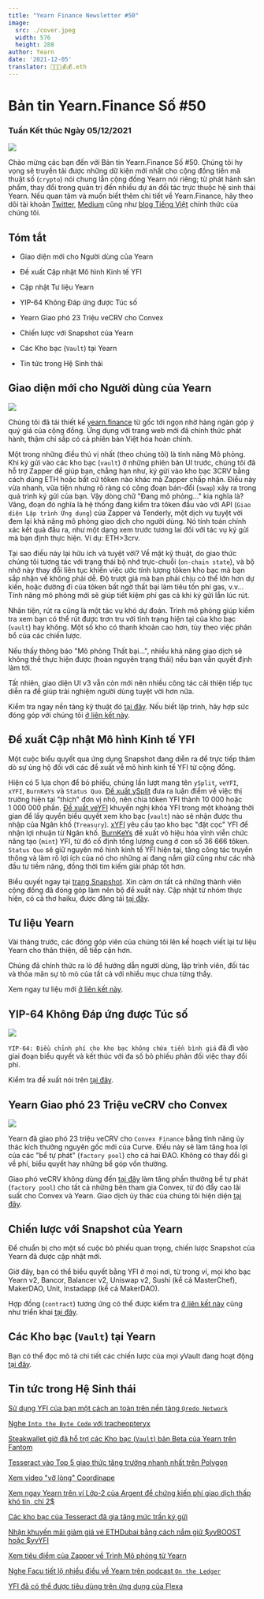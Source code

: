 ```yaml
---
title: "Yearn Finance Newsletter #50"
image:
  src: ./cover.jpeg
  width: 576
  height: 288
author: Yearn
date: '2021-12-05'
translator: 🤖💵💵💰💰.eth
---
```


# Bản tin Yearn.Finance Số #50

### Tuần Kết thúc Ngày 05/12/2021

![](/_posts/_newsletters/Yearn-Finance-Newsletter-50/cover.jpeg?w=880&h=440)

Chào mừng các bạn đến với Bản tin Yearn.Finance Số #50. Chúng tôi hy vọng sẽ truyền tải được những dữ kiện mới nhất cho cộng đồng tiền mã thuật số (`crypto`) nói chung lẫn cộng đồng Yearn nói riêng; từ phát hành sản phẩm, thay đổi trong quản trị đến nhiều dự án đối tác trực thuộc hệ sinh thái Yearn. Nếu quan tâm và muốn biết thêm chi tiết về Yearn.Finance, hãy theo dõi tài khoản [Twitter](https://twitter.com/iearnfinance), [Medium](https://medium.com/iearn) cũng như [blog Tiếng Việt](https://vietnamese.blog.yearn.finance/) chính thức của chúng tôi.

## Tóm tắt

- Giao diện mới cho Người dùng của Yearn

- Đề xuất Cập nhật Mô hình Kinh tế YFI

- Cập nhật Tư liệu Yearn

- YIP-64 Không Đáp ứng được Túc số

- Yearn Giao phó 23&nbsp;Triệu veCRV cho Convex

- Chiến lược với Snapshot của Yearn

- Các Kho bạc (`Vault`) tại Yearn

- Tin tức trong Hệ Sinh thái


## Giao diện mới cho Người dùng của Yearn

![](/_posts/_newsletters/Yearn-Finance-Newsletter-50/image2.jpg?w=1024&h=1024)

Chúng tôi đã tái thiết kế [yearn.finance](https://yearn.finance/) từ gốc tới ngọn nhờ hàng ngàn góp ý quý giá của cộng đồng. Ứng dụng với trang web mới đã chính thức phát hành, thậm chí sắp có cả phiên bản Việt hóa hoàn chỉnh. 

Một trong những điều thú vị nhất (theo chúng tôi) là tính năng Mô phỏng. Khi ký gửi vào các kho bạc (`vault`) ở những phiên bản UI trước, chúng tôi đã hỗ trợ Zapper để giúp bạn, chẳng hạn như, ký gửi vào kho bạc 3CRV bằng cách dùng ETH hoặc bất cứ tôken nào khác mà Zapper chấp nhận. Điều này vừa nhanh, vừa tiện nhưng rõ ràng có công đoạn bán-đổi (`swap`) xảy ra trong quá trình ký gửi của bạn. Vậy dòng chữ "Đang mô phỏng..." kia nghĩa là? Vâng, đoạn đó nghĩa là hệ thống đang kiểm tra tôken đầu vào với API (`Giao diện Lập trình Ứng dụng`) của Zapper và Tenderly, một dịch vụ tuyệt vời đem lại khả năng mô phỏng giao dịch cho người dùng. Nó tính toán chính xác kết quả đầu ra, như một dạng xem trước tương lai đối với tác vụ ký gửi mà bạn định thực hiện. Ví dụ: ETH>3crv. 

Tại sao điều này lại hữu ích và tuyệt vời? Về mặt kỹ thuật, do giao thức chúng tôi tương tác với trạng thái bộ nhớ trực-chuỗi (`on-chain state`), và bộ nhớ này thay đổi liên tục khiến việc ước tính lượng tôken kho bạc mà bạn sắp nhận về không phải dễ. Độ trượt giá mà bạn phải chịu có thể lớn hơn dự kiến, hoặc đường đi của tôken bất ngờ thất bại làm tiêu tốn phí gas, v.v... Tính năng mô phỏng mới sẽ giúp tiết kiệm phí gas cả khi ký gửi lẫn lúc rút.

Nhân tiện, rút ra cũng là một tác vụ khó dự đoán. Trình mô phỏng giúp kiểm tra xem bạn có thể rút được trơn tru với tình trạng hiện tại của kho bạc (`vault`) hay không. Một số kho có thanh khoản cao hơn, tùy theo việc phân bổ của các chiến lược.

Nếu thấy thông báo "Mô phỏng Thất bại...", nhiều khả năng giao dịch sẽ không thể thực hiện được (hoàn nguyên trạng thái) nếu bạn vẫn quyết định làm tới.

Tất nhiên, giao diện UI v3 vẫn còn mới nên nhiều công tác cải thiện tiếp tục diễn ra để giúp trải nghiệm người dùng tuyệt vời hơn nữa.

Kiểm tra ngay nền tảng kỹ thuật đó [tại đây](https://medium.com/iearn/yearn-ui-v3-0-a194355bdb1f). Nếu biết lập trình, hãy hợp sức đóng góp với chúng tôi [ở liên kết này](https://github.com/yearn/yearn-finance-v3).

## Đề xuất Cập nhật Mô hình Kinh tế YFI

Một cuộc biểu quyết qua ứng dụng Snapshot đang diễn ra để trực tiếp thăm dò sự ủng hộ đối với các đề xuất về mô hình kinh tế YFI từ cộng đồng.

Hiện có 5 lựa chọn để bỏ phiếu, chúng lần lượt mang tên `ySplit`, `veYFI`, `xYFI`, `BurnKeYs` và `Status Quo`. [Đề xuất ySplit](https://docs.google.com/document/d/1dAWTkS_ZsXNy7mKKjOFUjILSlLsLz9KhGfLrwVu0GUg/edit) đưa ra luận điểm về việc thị trường hiện tại "thích" đơn vị nhỏ, nên chia tôken YFI thành 10&nbsp;000 hoặc 1&nbsp;000&nbsp;000 phần. [Đề xuất veYFI](https://docs.google.com/document/d/1hoi-IVccOB6iUJYzuApVbyjbQBx8-M0UuzZosb9wlWM/edit) khuyến nghị khóa YFI trong một khoảng thời gian để lấy quyền biểu quyết xem kho bạc (`vault`) nào sẽ nhận được thu nhập của Ngân khố (`Treasury`). [xYFI](https://docs.google.com/document/d/1ev16BXu3bDC8zMSBvHmxMWIeD82ptZck6SJAO5frV5g/edit) yêu cầu tạo kho bạc "đặt cọc" YFI để nhận lợi nhuận từ Ngân khố. [BurnKeYs](https://docs.google.com/document/d/1BqmRsfdfCIaCtNZULdhKqUJzpKdaHE1XOGQlVp2nuSc/edit) đề xuất vô hiệu hóa vĩnh viễn chức năng tạo (`mint`) YFI, từ đó cố định tổng lượng cung ở con số 36&nbsp;666 tôken. `Status Quo` sẽ giữ nguyên mô hình kinh tế YFI hiện tại, tăng công tác truyền thông và làm rõ lợi ích của nó cho những ai đang nắm giữ cũng như các nhà đầu tư tiềm năng, đồng thời tìm kiếm giải pháp tốt hơn.

Biểu quyết ngay tại [trang Snapshot](https://yearn.snapshot.page/#/proposal/0x783cb3d57dd59b2827f6a42967375f06504cc947ebaa3c0e495c7b29ffd47aea). Xin cảm ơn tất cả những thành viên cộng đồng đã đóng góp làm nên bộ đề xuất này. Cập nhật từ nhóm thực hiện, có cả thơ haiku, được đăng tải [tại đây](https://docs.google.com/document/d/1-YEfXqXgTm-qzhPRUKs5allfX1XqYUOYwr_49FApnLU/edit).

## Tư liệu Yearn

Vài tháng trước, các đóng góp viên của chúng tôi lên kế hoạch viết lại tư liệu Yearn cho thân thiện, dễ tiếp cận hơn.

Chúng đã chính thức ra lò để hướng dẫn người dùng, lập trình viên, đối tác và thỏa mãn sự tò mò của tất cả với nhiều mục chưa từng thấy.

Xem ngay tư liệu mới [ở liên kết này](https://docs.yearn.finance/).

## YIP-64 Không Đáp ứng được Túc số

![](/_posts/_newsletters/Yearn-Finance-Newsletter-50/image3.jpg?w=1100&h=759)

`YIP-64: Điều chỉnh phí cho kho bạc không chứa tiền bình giá` đã đi vào giai đoạn biểu quyết và kết thúc với đa số bỏ phiếu phản đối việc thay đổi phí.

Kiểm tra đề xuất nói trên [tại đây](https://snapshot.org/#/ybaby.eth/proposal/0xfe7296601d199b89a8aa53f95d6243ef935d736bea2f13109979d8d5098017d2).

## Yearn Giao phó 23&nbsp;Triệu veCRV cho Convex

![](/_posts/_newsletters/Yearn-Finance-Newsletter-50/image4.jpg?w=873&h=615)

Yearn đã giao phó 23&nbsp;triệu veCRV cho `Convex Finance` bằng tính năng ủy thác kích thưởng nguyên gốc mới của Curve. Điều này sẽ làm tăng hoa lợi của các "bể tự phát" (`factory pool`) cho cả hai ĐAO. Không có thay đổi gì về phí, biểu quyết hay những bể góp vốn thường.

Giao phó veCRV không dùng đến [tại đây](https://convex-boost-delegation.vercel.app/) làm tăng phần thưởng bể tự phát (`factory pool`) cho tất cả những bên tham gia Convex, từ đó đẩy cao lãi suất cho Convex và Yearn. Giao dịch ủy thác của chúng tôi hiện diện [tại đây](https://etherscan.io/tx/0x4734c879b23c678cb97ba90591e16a14f1f7a2e0a7d71bfa67d2e7bb5d718e5f).

## Chiến lược với Snapshot của Yearn

Để chuẩn bị cho một số cuộc bỏ phiếu quan trọng, chiến lược Snapshot của Yearn đã được cập nhật mới.

Giờ đây, bạn có thể biểu quyết bằng YFI ở mọi nơi, từ trong ví, mọi kho bạc Yearn v2, Bancor, Balancer v2, Uniswap v2, Sushi (kể cả  MasterChef), MakerDAO, Unit, Instadapp (kể cả  MakerDAO).

Hợp đồng (`contract`) tương ứng có thể được kiểm tra [ở liên kết này](https://github.com/yearn/snapshot-strategy) cũng như triển khai [tại đây](https://etherscan.io/address/0xA79e803FffE9DA37477ddaFD7C6F3dbDCa1C566C#code).

## Các Kho bạc (`Vault`) tại Yearn

Bạn có thể đọc mô tả chi tiết các chiến lược của mọi yVault đang hoạt động [tại đây](https://medium.com/yearn-state-of-the-vaults/the-vaults-at-yearn-9237905ffed3).

## Tin tức trong Hệ Sinh thái

[Sử dụng YFI của bạn một cách an toàn trên nền tảng `Qredo Network`](https://twitter.com/QredoNetwork/status/1461031928564436994)

[Nghe `Into the Byte Code` với tracheopteryx](https://twitter.com/benmercerdev/status/1464347991674863626?s=21)

[Steakwallet giờ đã hỗ trợ các Kho bạc (`Vault`) bản Beta của Yearn trên Fantom](https://twitter.com/steakwallet/status/1463623834389602311?s=21)

[Tesseract vào Top&nbsp;5 giao thức tăng trưởng nhanh nhất trên Polygon](https://twitter.com/marketducky/status/1461734313636945926?s=21)

[Xem video "vỡ lòng" Coordinape](https://twitter.com/coordinape/status/1460591450413015043?s=21)

[Xem ngay Yearn trên ví Lớp-2 của Argent để chứng kiến phí giao dịch thấp khó tin, chỉ 2$](https://twitter.com/argentHQ/status/1468934923264401419)

[Các kho bạc của Tesseract đã gia tăng mức trần ký gửi](https://twitter.com/tesseract_fi/status/1468217220966801413)

[Nhận khuyến mãi giảm giá vé ETHDubai bằng cách nắm giữ $yvBOOST hoặc $yvYFI](https://twitter.com/ETHDubaiConf/status/1467068791456923648)

[Xem tiêu điểm của Zapper về Trình Mô phỏng từ Yearn](https://twitter.com/zapper_fi/status/1466447565302517765)

[Nghe Facu tiết lộ nhiều điều về Yearn trên podcast `On the Ledger`](https://twitter.com/Ledger/status/1465678701635506185)

[YFI đã có thể được tiêu dùng trên ứng dụng của Flexa](https://twitter.com/FlexaHQ/status/1469092114038415364)
